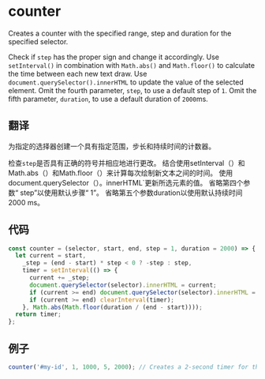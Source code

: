 # counter

Creates a counter with the specified range, step and duration for the specified selector.

Check if `step` has the proper sign and change it accordingly.
Use `setInterval()` in combination with `Math.abs()` and `Math.floor()` to calculate the time between each new text draw.
Use `document.querySelector().innerHTML` to update the value of the selected element.
Omit the fourth parameter, `step`, to use a default step of `1`.
Omit the fifth parameter, `duration`, to use a default duration of `2000`ms.

## 翻译

为指定的选择器创建一个具有指定范围，步长和持续时间的计数器。

检查`step`是否具有正确的符号并相应地进行更改。
结合使用setInterval（）和Math.abs（）和Math.floor（）来计算每次绘制新文本之间的时间。
使用document.querySelector（）。innerHTML`更新所选元素的值。
省略第四个参数“ step”以使用默认步骤“ 1”。
省略第五个参数duration以使用默认持续时间2000 ms。

## 代码

```js
const counter = (selector, start, end, step = 1, duration = 2000) => {
  let current = start,
    _step = (end - start) * step < 0 ? -step : step,
    timer = setInterval(() => {
      current += _step;
      document.querySelector(selector).innerHTML = current;
      if (current >= end) document.querySelector(selector).innerHTML = end;
      if (current >= end) clearInterval(timer);
    }, Math.abs(Math.floor(duration / (end - start))));
  return timer;
};
```

## 例子

```js
counter('#my-id', 1, 1000, 5, 2000); // Creates a 2-second timer for the element with id="my-id"
```

